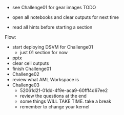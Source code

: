 * see Challenge01 for gear images TODO
* open all notebooks and clear outputs for next time

* read all hints before starting a section

Flow:  

* start deploying DSVM for Challenge01 
  * just 01 section for now
* pptx
* clear cell outputs
* finish Challenge01
* Challenge02 
* review what AML Workspace is
* Challenge03
  * 52061d21-01dd-4f9e-aca9-60fff4d67ee2
  * review the questions at the end
  * some things WILL TAKE TIME.  take a break
  * remember to change your kernel